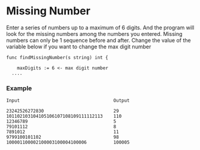# Missing Number

Enter a series of numbers up to a maximum of 6 digits. And the program will look for the missing numbers among the numbers you entered. Missing numbers can only be 1 sequence before and after. Change the value of the variable below if you want to change the max digit number
```
func findMissingNumber(s string) int {

	maxDigits := 6 <- max digit number
  ....
```

### Example

```
Input                                   Output

23242526272830                          29
101102103104105106107108109111112113    110
12346789                                5
79101112                                8
7891012                                 11
9799100101102                           98                              
100001100002100003100004100006          100005
```
